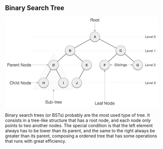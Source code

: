 ## Binary Search Tree

<p align="center">
    <img src="../../.github/bst.jpg">
</p>

Binary search trees (or BSTs) probably are the most used type of tree. It consists in a tree-like structure that has a root node, and each node only points to two another nodes. The special condition is that the left element always has to be lower than its parent, and the same to the right always be greater than its parent, composing a ordened tree that has some operations that runs with great efficiency.
